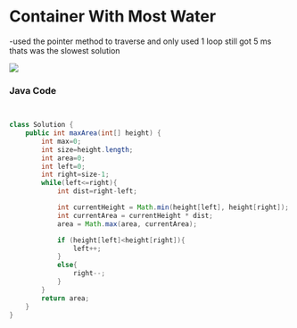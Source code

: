 # Container With Most Water
-used the pointer method to traverse and only used 1 loop still got 5 ms thats was the slowest solution

<img src="https://s3-lc-upload.s3.amazonaws.com/uploads/2018/07/17/question_11.jpg">

### Java Code

```java


class Solution {
    public int maxArea(int[] height) {
        int max=0;
        int size=height.length;
        int area=0;
        int left=0;
        int right=size-1;
        while(left<=right){
            int dist=right-left;

            int currentHeight = Math.min(height[left], height[right]);
            int currentArea = currentHeight * dist;
            area = Math.max(area, currentArea);

            if (height[left]<height[right]){
                left++;
            }
            else{
                right--;
            }
        }
        return area;
    }
}
